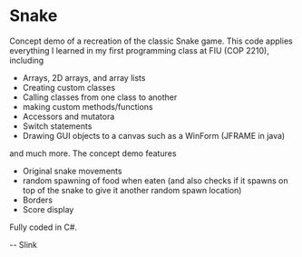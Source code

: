 # Snake
Concept demo of a recreation of the classic Snake game. This code applies everything I learned in my first programming class at FIU (COP 2210), including

- Arrays, 2D arrays, and array lists
- Creating custom classes
- Calling classes from one class to another
- making custom methods/functions
- Accessors and mutatora
- Switch statements
- Drawing GUI objects to a canvas such as a WinForm (JFRAME in java)

and much more. The concept demo features

- Original snake movements
- random spawning of food when eaten (and also checks if it spawns on top of the snake to give it another random spawn location)
- Borders
- Score display

Fully coded in C#.

-- Slink
